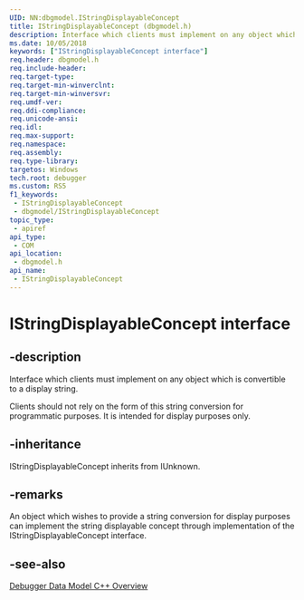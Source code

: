```yaml
---
UID: NN:dbgmodel.IStringDisplayableConcept
title: IStringDisplayableConcept (dbgmodel.h)
description: Interface which clients must implement on any object which is convertible to a display string.
ms.date: 10/05/2018
keywords: ["IStringDisplayableConcept interface"]
req.header: dbgmodel.h
req.include-header: 
req.target-type: 
req.target-min-winverclnt: 
req.target-min-winversvr: 
req.umdf-ver: 
req.ddi-compliance: 
req.unicode-ansi: 
req.idl: 
req.max-support: 
req.namespace: 
req.assembly: 
req.type-library: 
targetos: Windows
tech.root: debugger
ms.custom: RS5
f1_keywords:
 - IStringDisplayableConcept
 - dbgmodel/IStringDisplayableConcept
topic_type:
 - apiref
api_type:
 - COM
api_location:
 - dbgmodel.h
api_name:
 - IStringDisplayableConcept
---
```


# IStringDisplayableConcept interface


## -description

Interface which clients must implement on any object which is convertible to a display string.

Clients should not rely on the form of this string conversion for programmatic purposes.  It is intended for display purposes only.

## -inheritance

IStringDisplayableConcept inherits from IUnknown.

## -remarks

An object which wishes to provide a string conversion for display purposes can implement the string displayable concept through implementation of the IStringDisplayableConcept interface.

## -see-also

[Debugger Data Model C++ Overview](/windows-hardware/drivers/debugger/data-model-cpp-overview)
